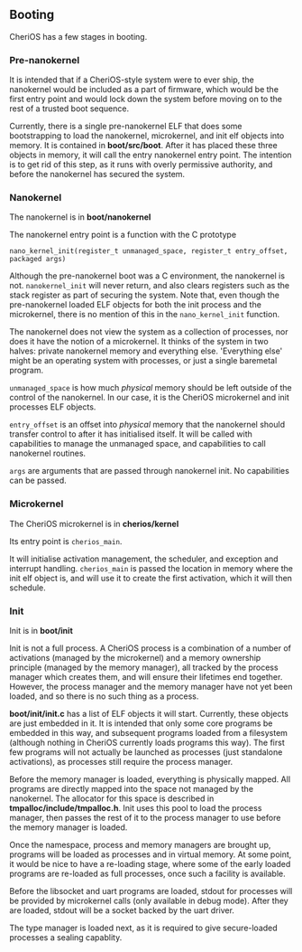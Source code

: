 ## Booting

CheriOS has a few stages in booting.

### Pre-nanokernel

It is intended that if a CheriOS-style system were to ever ship, the nanokernel would be included as a part of firmware,
which would be the first entry point and would lock down the system before moving on to the rest of a trusted boot sequence.

Currently, there is a single pre-nanokernel ELF that does some bootstrapping to load the nanokernel, microkernel, and init elf objects into memory.
It is contained in __boot/src/boot__.
After it has placed these three objects in memory, it will call the entry nanokernel entry point.
The intention is to get rid of this step, as it runs with overly permissive authority, and before the nanokernel has secured the system.

### Nanokernel

The nanokernel is in __boot/nanokernel__

The nanokernel entry point is a function with the C prototype

`nano_kernel_init(register_t unmanaged_space, register_t entry_offset, packaged args)`

Although the pre-nanokernel boot was a C environment, the nanokernel is not.
`nanokernel_init` will never return, and also clears registers such as the stack register as part of securing the system.
Note that, even though the pre-nanokernel loaded ELF objects for both the init process and the microkernel, there is no mention of this in the `nano_kernel_init` function.

The nanokernel does not view the system as a collection of processes, nor does it have the notion of a microkernel.
It thinks of the system in two halves: private nanokernel memory and everything else.
'Everything else' might be an operating system with processes, or just a single baremetal program.

`unmanaged_space` is how much _physical_ memory should be left outside of the control of the nanokernel.
In our case, it is the CheriOS microkernel and init processes ELF objects.

`entry_offset` is an offset into _physical_ memory that the nanokernel should transfer control to after it has initialised itself.
It will be called with capabilities to manage the unmanaged space, and capabilities to call nanokernel routines.

`args` are arguments that are passed through nanokernel init. No capabilities can be passed.

### Microkernel

The CheriOS microkernel is in __cherios/kernel__

Its entry point is `cherios_main`.

It will initialise activation management, the scheduler, and exception and interrupt handling.
`cherios_main` is passed the location in memory where the init elf object is, and will use it to create the first activation,
which it will then schedule.

### Init

Init is in __boot/init__

Init is not a full process.
A CheriOS process is a combination of a number of activations (managed by the microkernel) and a memory ownership principle (managed by the memory manager), all tracked by the process manager which creates them, and will ensure their lifetimes end together.
However, the process manager and the memory manager have not yet been loaded, and so there is no such thing as a process.

__boot/init/init.c__ has a list of ELF objects it will start.
Currently, these objects are just embedded in it.
It is intended that only some core programs be embedded in this way, and subsequent programs loaded from a filesystem (although nothing in CheriOS currently loads programs this way).
The first few programs will not actually be launched as processes (just standalone activations), as processes still require the process manager.

Before the memory manager is loaded, everything is physically mapped.
All programs are directly mapped into the space not managed by the nanokernel.
The allocator for this space is described in __tmpalloc/include/tmpalloc.h__.
Init uses this pool to load the process manager, then passes the rest of it to the process manager to use before the memory manager is loaded.

Once the namespace, process and memory managers are brought up, programs will be loaded as processes and in virtual memory.
At some point, it would be nice to have a re-loading stage, where some of the early loaded programs are re-loaded as full processes, once such a facility is available. 

Before the libsocket and uart programs are loaded, stdout for processes will be provided by microkernel calls (only available in debug mode).
After they are loaded, stdout will be a socket backed by the uart driver.

The type manager is loaded next, as it is required to give secure-loaded processes a sealing capablity.

